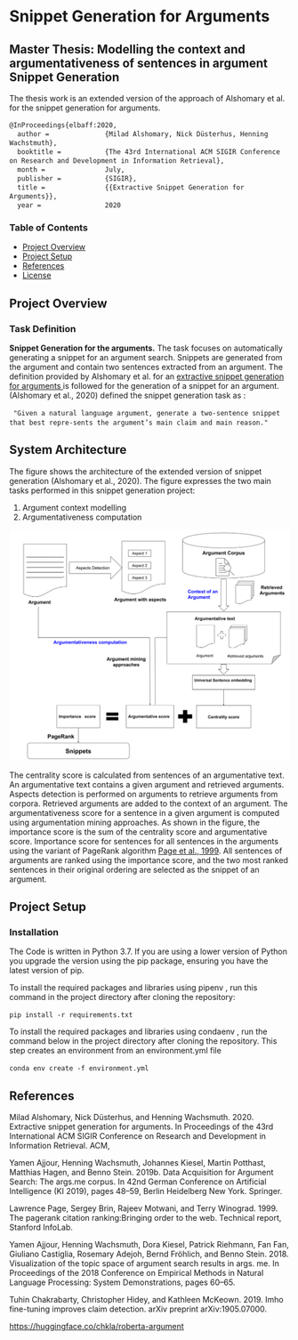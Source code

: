 # Snippet Generation for Arguments

## Master Thesis:  Modelling the context and argumentativeness of sentences in argument Snippet Generation 

The thesis work is an extended version of the approach of Alshomary et al. for the snippet generation for arguments.

    @InProceedings{elbaff:2020,
      author =              {Milad Alshomary, Nick Düsterhus, Henning Wachstmuth},
      booktitle =           {The 43rd International ACM SIGIR Conference on Research and Development in Information Retrieval},
      month =               July,
      publisher =           {SIGIR},
      title =               {{Extractive Snippet Generation for Arguments}},
      year =                2020



### Table of Contents


- [Project Overview](#project-overview)
- [Project Setup](#how-to-use)
- [References](#references)
- [License](#license)



## Project Overview
### Task Definition
 **Snippet Generation for the arguments.** The task focuses on automatically generating a snippet for an argument search. Snippets are generated from the argument and contain two sentences extracted from an argument. The definition provided by Alshomary et al. for an [extractive snippet generation for arguments ](https://dl.acm.org/doi/10.1145/3397271.3401186) is followed for the generation of a snippet for an argument. (Alshomary et al., 2020) defined the snippet generation task as :


` "Given a natural language argument, generate a two-sentence snippet that best repre-sents the argument’s main claim and main reason."`
 
## System Architecture
The figure shows the architecture of the extended version of snippet generation (Alshomary et al., 2020). The figure expresses the two main tasks performed  in this snippet generation project:
1. Argument context modelling 
2. Argumentativeness computation


![System Architecture](./data/ThesisArchitecture.svg)


The centrality score is calculated from sentences of an argumentative text. An argumentative text contains a given argument and retrieved arguments. Aspects detection is performed on arguments to retrieve arguments from corpora. Retrieved arguments are added to the context of an argument. The argumentativeness score for a sentence in a given argument is computed using argumentation mining approaches. As shown in the figure, the importance score is the sum of the centrality score and argumentative score. Importance score for sentences for all sentences in the arguments using the variant of  PageRank algorithm [Page et al., 1999](). All sentences of arguments are ranked using the importance score, and the two most ranked sentences in their original ordering are selected as the snippet of an argument.


## Project Setup
### Installation
The Code is written in Python 3.7. If you are using a lower version of Python you upgrade the version using the pip package, ensuring you have the latest version of pip. 

To install the required packages and libraries using pipenv , run this command in the project directory after cloning the repository:

`pip install -r requirements.txt`

To install the required packages and libraries using condaenv , run the command below in the project directory after cloning the repository. This step creates an environment from an environment.yml file

`conda env create -f environment.yml`







## References

Milad Alshomary, Nick Düsterhus, and Henning Wachsmuth. 2020. Extractive snippet generation for arguments. In Proceedings of the 43rd International ACM SIGIR Conference on Research and Development in Information Retrieval. ACM,

Yamen Ajjour, Henning Wachsmuth, Johannes Kiesel, Martin Potthast, Matthias Hagen, and Benno
Stein. 2019b. Data Acquisition for Argument Search: The args.me corpus. In 42nd German Conference on Artificial Intelligence (KI 2019), pages 48–59, Berlin Heidelberg New York. Springer.

Lawrence Page, Sergey Brin, Rajeev Motwani, and Terry Winograd. 1999. The pagerank citation ranking:Bringing order to the web. Technical report, Stanford InfoLab.

Yamen Ajjour, Henning Wachsmuth, Dora Kiesel, Patrick Riehmann, Fan Fan, Giuliano Castiglia, Rosemary Adejoh, Bernd Fröhlich, and Benno Stein. 2018. Visualization of the topic space of argument search results in args. me. In Proceedings of the 2018 Conference on Empirical Methods in Natural Language Processing: System Demonstrations, pages 60–65.

Tuhin Chakrabarty, Christopher Hidey, and Kathleen McKeown. 2019. Imho fine-tuning improves claim detection. arXiv preprint arXiv:1905.07000.

https://huggingface.co/chkla/roberta-argument

